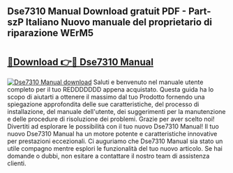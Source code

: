 ## Dse7310 Manual Download gratuit PDF - Part-szP Italiano Nuovo manuale del proprietario di riparazione WErM5

# <h2><a href="http://df9mnpw.blite.top/?on=Dse7310+Manual">🔗Download 👉🔴 Dse7310 Manual</a></h2>

[![Dse7310 Manual download](https://i.imgur.com/lujVjoI.png)](http://df9mnpw.blite.top/?on=Dse7310+Manual)
Saluti e benvenuto nel manuale utente completo per il tuo REDDDDDDD appena acquistato. Questa guida ha lo scopo di aiutarti a ottenere il massimo dal tuo Prodotto fornendo una spiegazione approfondita delle sue caratteristiche, del processo di installazione, del manuale dell'utente, dei suggerimenti per la manutenzione e delle procedure di risoluzione dei problemi. Grazie per aver scelto noi! Divertiti ad esplorare le possibilità con il tuo nuovo Dse7310 Manual! Il tuo nuovo Dse7310 Manual ha un motore potente e caratteristiche innovative per prestazioni eccezionali. Ci auguriamo che Dse7310 Manual sia stato un utile compagno mentre esplori le funzionalità del tuo nuovo articolo. Se hai domande o dubbi, non esitare a contattare il nostro team di assistenza clienti.
